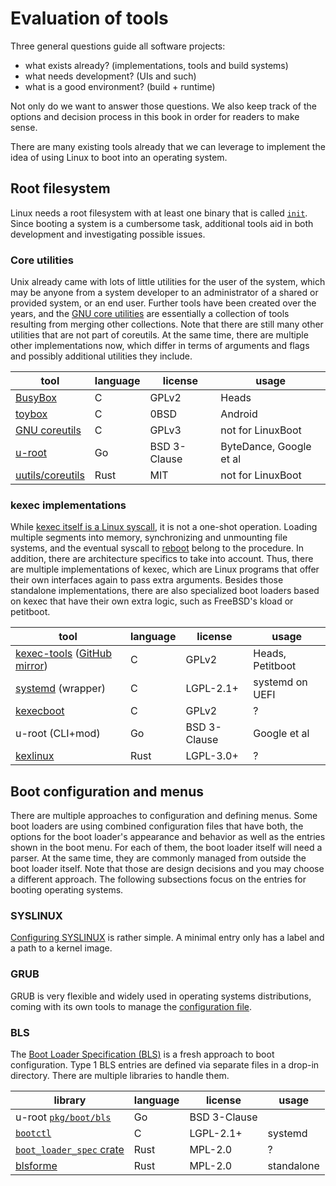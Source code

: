 # Evaluation of tools

Three general questions guide all software projects:

- what exists already? (implementations, tools and build systems)
- what needs development? (UIs and such)
- what is a good environment? (build + runtime)

Not only do we want to answer those questions. We also keep track of the options
and decision process in this book in order for readers to make sense.

There are many existing tools already that we can leverage to implement the idea
of using Linux to boot into an operating system.

## Root filesystem

Linux needs a root filesystem with at least one binary that is called
[`init`](https://docs.kernel.org/admin-guide/init.html). Since booting a system
is a cumbersome task, additional tools aid in both development and investigating
possible issues.

### Core utilities

Unix already came with lots of little utilities for the user of the system,
which may be anyone from a system developer to an administrator of a shared or
provided system, or an end user. Further tools have been created over the years,
and the [GNU core utilities](https://en.wikipedia.org/wiki/GNU_Core_Utilities)
are essentially a collection of tools resulting from merging other collections.
Note that there are still many other utilities that are not part of coreutils.
At the same time, there are multiple other implementations now, which differ in
terms of arguments and flags and possibly additional utilities they include.

| tool                                                     | language | license      | usage                   |
| -------------------------------------------------------- | -------- | ------------ | ----------------------- |
| [BusyBox](https://busybox.net/)                          | C        | GPLv2        | Heads                   |
| [toybox](http://landley.net/toybox)                      | C        | 0BSD         | Android                 |
| [GNU coreutils](https://www.gnu.org/software/coreutils/) | C        | GPLv3        | not for LinuxBoot       |
| [u-root](https://u-root.org)                             | Go       | BSD 3-Clause | ByteDance, Google et al |
| [uutils/coreutils](http://uutils.github.io/)             | Rust     | MIT          | not for LinuxBoot       |

### kexec implementations

While [kexec itself is a Linux syscall](https://git.kernel.org/pub/scm/linux/kernel/git/torvalds/linux.git/tree/include/uapi/linux/kexec.h),
it is not a one-shot operation. Loading multiple segments into memory,
synchronizing and unmounting file systems, and the eventual syscall to
[reboot](https://git.kernel.org/pub/scm/linux/kernel/git/torvalds/linux.git/tree/include/uapi/linux/reboot.h)
belong to the procedure. In addition, there are architecture specifics to take
into account. Thus, there are multiple implementations of kexec, which are Linux
programs that offer their own interfaces again to pass extra arguments. Besides
those standalone implementations, there are also specialized boot loaders based
on kexec that have their own extra logic, such as FreeBSD's kload or petitboot.

| tool                                                                                                                                     | language  | license      | usage            |
| ---------------------------------------------------------------------------------------------------------------------------------------- | --------- | ------------ | ---------------- |
| [kexec-tools](https://git.kernel.org/pub/scm/utils/kernel/kexec/kexec-tools.git) ([GitHub mirror](https://github.com/horms/kexec-tools)) | C         | GPLv2        | Heads, Petitboot |
| [systemd](https://systemd.io/) (wrapper)                                                                                                 | C         | LGPL-2.1+    | systemd on UEFI  |
| [kexecboot](https://github.com/kexecboot/kexecboot)                                                                                      | C         | GPLv2        | ?                |
| u-root (CLI+mod)                                                                                                                         | Go        | BSD 3-Clause | Google et al     |
| [kexlinux](https://github.com/im-0/kexlinux)                                                                                             | Rust      | LGPL-3.0+    | ?                |

## Boot configuration and menus

There are multiple approaches to configuration and defining menus. Some boot
loaders are using combined configuration files that have both, the options for
the boot loader's appearance and behavior as well as the entries shown in the
boot menu. For each of them, the boot loader itself will need a parser. At the
same time, they are commonly managed from outside the boot loader itself. Note
that those are design decisions and you may choose a different approach.
The following subsections focus on the entries for booting operating systems.

### SYSLINUX

[Configuring SYSLINUX](https://wiki.syslinux.org/wiki/index.php?title=SYSLINUX#How_do_I_Configure_SYSLINUX.3F)
is rather simple. A minimal entry only has a label and a path to a kernel image.

### GRUB

GRUB is very flexible and widely used in operating systems distributions, coming
with its own tools to manage the [configuration file](https://www.gnu.org/software/grub/manual/grub/html_node/Simple-configuration.html).

### BLS

The [Boot Loader Specification (BLS)](https://uapi-group.org/specifications/specs/boot_loader_specification/)
is a fresh approach to boot configuration. Type 1 BLS entries are defined via
separate files in a drop-in directory. There are multiple libraries to handle
them.

| library                                                                               | language | license      | usage      |
| ------------------------------------------------------------------------------------- | -------- | ------------ | ---------- |
| u-root [`pkg/boot/bls`](https://github.com/u-root/u-root/tree/main/pkg/boot/bls)      | Go       | BSD 3-Clause |            |
| [`bootctl`](https://www.freedesktop.org/software/systemd/man/latest/bootctl.html)     | C        | LGPL-2.1+    | systemd    |
| [`boot_loader_spec` crate](https://docs.rs/boot-loader-spec/latest/boot_loader_spec/) | Rust     | MPL-2.0      | ?          |
| [blsforme](https://github.com/AerynOS/blsforme)                                       | Rust     | MPL-2.0      | standalone |
